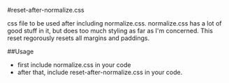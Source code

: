 #reset-after-normalize.css

css file to be used after including normalize.css. normalize.css has a lot of good stuff in it, but does too much styling as far as I'm concerned. This reset regorously resets all margins and paddings.

##Usage

- first include normalize.css in your code
- after that, include reset-after-normalize.css in your code.